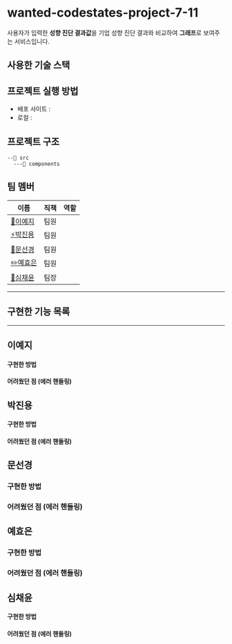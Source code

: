 # wanted-codestates-project-7-11
사용자가 입력한 **성향 진단 결과값**을 기업 성향 진단 결과와 비교하여 **그래프**로 보여주는 서비스입니다. 

## 사용한 기술 스택

## 프로젝트 실행 방법

- 배포 사이트 : 
- 로컬 :  

   
## 프로젝트 구조

```
--📁 src
  ---📁 components 
```

## 팀 멤버

| 이름                                       | 직책 | 역할                                       |
| ------------------------------------------ | ---- | ----------------------------------- |
| [🔨이예지](https://github.com/Lee-ye-ji)   | 팀원|  |
| [⚡️박진용](https://github.com/jinyongp)   | 팀원 |       |       
| [🎨문선경](https://github.com/dev-seomoon) | 팀원 |         |
| [✏️예효은](https://github.com/ye-yo)       | 팀원 |             |
| [🚀심채윤](https://github.com/Lela12)      | 팀장 |              |


---

## 구현한 기능 목록

---


## 이예지

#### 구현한 방법

#### 어려웠던 점 (에러 핸들링)


## 박진용

#### 구현한 방법

#### 어려웠던 점 (에러 핸들링)


## 문선경

### 구현한 방법

### 어려웠던 점 (에러 핸들링)


## 예효은

### 구현한 방법

### 어려웠던 점 (에러 핸들링)


## 심채윤

#### 구현한 방법

#### 어려웠던 점 (에러 핸들링)
